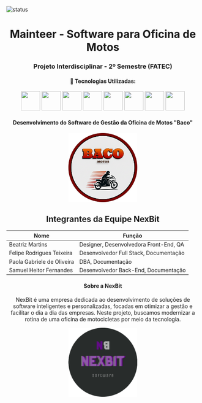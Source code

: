 ![status](https://img.shields.io/badge/status-desenvolvimento-blue)
<div align='center'>
<h1>Mainteer - Software para Oficina de Motos</h1>
<h3>Projeto Interdisciplinar - 2º Semestre (FATEC)</h3>
</div>

<div align='center'>
<h4>🚀 Tecnologias Utilizadas:</h4>
<img width='50' height='50' src="https://cdn.jsdelivr.net/gh/devicons/devicon@latest/icons/php/php-original.svg" />
<img width='50' height='50' src="https://cdn.jsdelivr.net/gh/devicons/devicon@latest/icons/html5/html5-original.svg" />
<img width='50' height='50' src="https://cdn.jsdelivr.net/gh/devicons/devicon@latest/icons/css3/css3-original.svg" />
<img width='50' height='50' src="https://cdn.jsdelivr.net/gh/devicons/devicon@latest/icons/bootstrap/bootstrap-original-wordmark.svg" />
<img width='50' height='50' src="https://cdn.jsdelivr.net/gh/devicons/devicon@latest/icons/javascript/javascript-original.svg" />
<img width='50' height='50' src="https://cdn.jsdelivr.net/gh/devicons/devicon@latest/icons/react/react-original-wordmark.svg" />
<img width='50' height='50' src="https://cdn.jsdelivr.net/gh/devicons/devicon@latest/icons/figma/figma-original.svg" />
<img width='50' height='50' src="https://cdn.jsdelivr.net/gh/devicons/devicon@latest/icons/mysql/mysql-plain-wordmark.svg" />
          
</div>
<div align='center'>    
<h4>Desenvolvimento do Software de Gestão da Oficina de Motos "Baco"</h4>
        <img src="./branding/logoBaco.png"
        style="width: 180px; height: 180px;"/>
</div> 
<div align='center'>
<h2>Integrantes da Equipe NexBit</h2>

  <table>
    <thead>
      <tr>
        <th>Nome</th>
        <th>Função</th>
      </tr>
    </thead>
    <tbody>
      <tr>
        <td>Beatriz Martins</td>
        <td>Designer, Desenvolvedora Front-End, QA</td>
      </tr>
      <tr>
        <td>Felipe Rodrigues Teixeira</td>
        <td>Desenvolvedor Full Stack, Documentação</td>
      </tr>
      <tr>
        <td>Paola Gabriele de Oliveira</td>
        <td>DBA, Documentação</td>
      </tr>
      <tr>
        <td>Samuel Heitor Fernandes</td>
        <td>Desenvolvedor Back-End, Documentação</td>
      </tr>
    </tbody>
  </table>
  <h4>Sobre a NexBit</h4>
  <p>NexBit é uma empresa dedicada ao desenvolvimento de soluções de software inteligentes e personalizadas, focadas em otimizar a gestão e facilitar o dia a dia das empresas. Neste projeto, buscamos modernizar a rotina de uma oficina de motocicletas por meio da tecnologia.</p>
  <img align='center'git src="./branding/logoNexBit.png"
        style="width: 180px; height: 180px;"/>
  </div>
